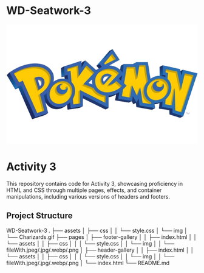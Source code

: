 # WD-Seatwork-3

![Project Logo](/assets/img/PokemonLogo.png)

# Activity 3

This repository contains code for Activity 3, showcasing proficiency in HTML and CSS through multiple pages, effects, and container manipulations, including various versions of headers and footers.

## Project Structure

WD-Seatwork-3
.
├── assets
│   ├── css
│   │   └── style.css
│   └── img
│       └── Charizards.gif
├── pages
│   ├── footer-gallery
│   │   ├── index.html
│   │   └── assets
│   │       ├── css
│   │       │   └── style.css
│   │       └── img
│   │           └── fileWith.jpeg/.jpg/.webp/.png
│   ├── header-gallery
│   │   ├── index.html
│   │   └── assets
│   │       ├── css
│   │       │   └── style.css
│   │       └── img
│   │           └── fileWith.jpeg/.jpg/.webp/.png
│   └── index.html
└── README.md
